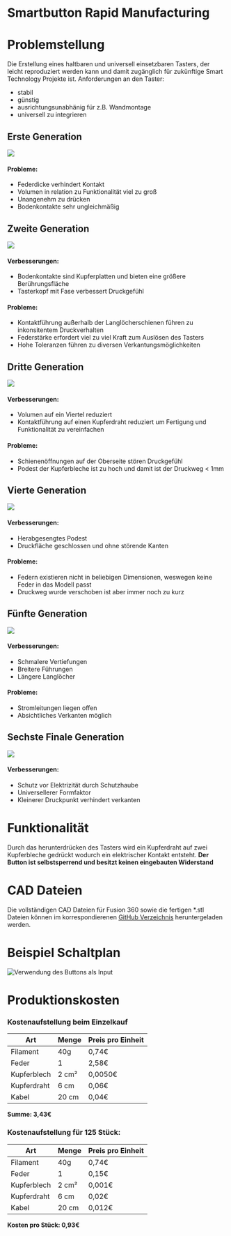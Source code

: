 ﻿
# Smartbutton Rapid Manufacturing

# Problemstellung
Die Erstellung eines haltbaren und universell einsetzbaren Tasters, der leicht reproduziert werden kann und damit zugänglich für zukünftige Smart Technology Projekte ist.
Anforderungen an den Taster:
- stabil
- günstig
- ausrichtungsunabhänig für z.B. Wandmontage
- universell zu integrieren


## Erste Generation
![](https://raw.githubusercontent.com/ChococookieOS/Tactile-Button/master/images/Gen1.png?token=AD7LIYITBCELNT4PVWFMA5C5GCCNO)
#### Probleme:
- Federdicke verhindert Kontakt
- Volumen in relation zu Funktionalität viel zu groß
- Unangenehm zu drücken
- Bodenkontakte sehr ungleichmäßig
## Zweite Generation
![](https://raw.githubusercontent.com/ChococookieOS/Tactile-Button/master/images/Gen2.png?token=AD7LIYN5HLKZIWPDCQZUZ525GCCQA)
#### Verbesserungen:
- Bodenkontakte sind Kupferplatten und bieten eine größere Berührungsfläche
- Tasterkopf mit Fase verbessert Druckgefühl

#### Probleme:
- Kontaktführung außerhalb der Langlöcherschienen führen zu inkonsitentem Druckverhalten
- Federstärke erfordert viel zu viel Kraft zum Auslösen des Tasters
- Hohe Toleranzen führen zu diversen Verkantungsmöglichkeiten

## Dritte Generation
![](https://raw.githubusercontent.com/ChococookieOS/Tactile-Button/master/images/Gen3.png?token=AD7LIYJ5CJV7PBIUBLHBFIC5GCCRM)
#### Verbesserungen:
- Volumen auf ein Viertel reduziert
- Kontaktführung auf einen Kupferdraht reduziert um Fertigung und Funktionalität zu vereinfachen
#### Probleme:
- Schienenöffnungen auf der Oberseite stören Druckgefühl
- Podest der Kupferbleche ist zu hoch und damit ist der Druckweg < 1mm

## Vierte  Generation
![](https://raw.githubusercontent.com/ChococookieOS/Tactile-Button/master/images/Gen4.png?token=AD7LIYMYWA5BLTHO6OGHV6S5GCDAC)
#### Verbesserungen:
- Herabgesengtes Podest
- Druckfläche geschlossen und ohne störende Kanten
#### Probleme:
- Federn existieren nicht in beliebigen Dimensionen, weswegen keine Feder in das Modell passt
- Druckweg wurde verschoben ist aber immer noch zu kurz

## Fünfte Generation
![](https://raw.githubusercontent.com/ChococookieOS/Tactile-Button/master/images/Gen5.png?token=AD7LIYM55D4OHR4EOSM25D25GCDBC)
#### Verbesserungen:

 - Schmalere Vertiefungen
 - Breitere Führungen
 - Längere Langlöcher

#### Probleme:

 - Stromleitungen liegen offen
 - Absichtliches Verkanten möglich

## Sechste Finale Generation 
![](https://raw.githubusercontent.com/ChococookieOS/Tactile-Button/master/images/Gen6.png?token=AD7LIYNTENDFO6VVSZGEFU25GCDEO)
#### Verbesserungen:

 - Schutz vor Elektrizität durch Schutzhaube
 - Universellerer Formfaktor
 - Kleinerer Druckpunkt verhindert verkanten

# Funktionalität
Durch das herunterdrücken des Tasters wird ein Kupferdraht auf zwei Kupferbleche gedrückt wodurch ein elektrischer Kontakt entsteht.
**Der Button ist selbstsperrend und besitzt keinen eingebauten Widerstand**
# CAD Dateien
Die vollständigen CAD Dateien für Fusion 360 sowie die fertigen *.stl Dateien können im korrespondierenen [GitHub Verzeichnis](https://github.com/Faso123) heruntergeladen werden.
# Beispiel Schaltplan
![Verwendung des Buttons als Input](https://raw.githubusercontent.com/ChococookieOS/Tactile-Button/master/images/example.png?token=AD7LIYIK573GISKSMXU6GZ25GCF7O)
# Produktionskosten
### Kostenaufstellung beim Einzelkauf

| Art | Menge | Preis pro Einheit|
|-----|---------|----------------|
|Filament| 40g| 0,74€|
|Feder | 1 | 2,58€|
|Kupferblech| 2 cm²| 0,0050€|
|Kupferdraht| 6 cm| 0,06€|
|Kabel| 20 cm| 0,04€|
**Summe: 3,43€**

### Kostenaufstellung für 125 Stück:

| Art | Menge | Preis pro Einheit|
|-----|---------|----------------|
|Filament| 40g| 0,74€|
|Feder | 1 | 0,15€|
|Kupferblech| 2 cm²| 0,001€|
|Kupferdraht| 6 cm| 0,02€|
|Kabel| 20 cm| 0,012€|
**Kosten pro Stück: 0,93€**


